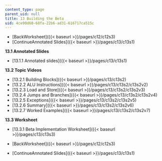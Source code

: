 ```yaml
---
content_type: page
parent_uid: null
title: 13 Building the Beta
uid: 4ce90d60-68fa-22b6-ad31-616717ca515c
---
```


*   [BackWorksheet]({{< baseurl >}}/pages/c12/c12s3)
*   [ContinueAnnotated Slides]({{< baseurl >}}/pages/c13/c13s1)

**13.1 Annotated Slides**

*   [13.1.1 Annotated slides]({{< baseurl >}}/pages/c13/c13s1)

**13.2 Topic Videos**

*   [13.2.1 Building Blocks]({{< baseurl >}}/pages/c13/c13s2)
*   [13.2.2 ALU Instructions]({{< baseurl >}}/pages/c13/c13s2/c13s2v2)
*   [13.2.3 Load and Store]({{< baseurl >}}/pages/c13/c13s2/c13s2v3)
*   [13.2.4 Jumps and Branches]({{< baseurl >}}/pages/c13/c13s2/c13s2v4)
*   [13.2.5 Exceptions]({{< baseurl >}}/pages/c13/c13s2/c13s2v5)
*   [13.2.6 Summary]({{< baseurl >}}/pages/c13/c13s2/c13s2v6)
*   [13.2.7 Worked Examples]({{< baseurl >}}/pages/c13/c13s2/c13s2v7)

**13.3 Worksheet**

*   [13.3.1 Beta Implementation Worksheet]({{< baseurl >}}/pages/c13/c13s3)

*   [BackWorksheet]({{< baseurl >}}/pages/c12/c12s3)
*   [ContinueAnnotated Slides]({{< baseurl >}}/pages/c13/c13s1)